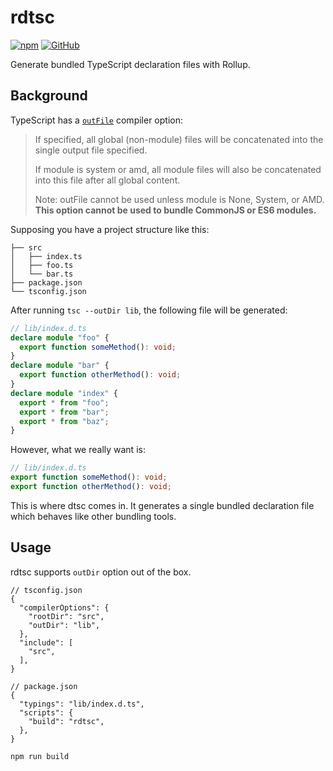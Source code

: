 # rdtsc

[![npm](https://img.shields.io/npm/v/rdtsc?style=flat-square)](https://www.npmjs.com/package/dtsc-rollup)
[![GitHub](https://img.shields.io/github/license/Hoshino-Yumetsuki/rdtsc?style=flat-square)](https://github.com/Hoshino-Yumetsuki/rdtsc/blob/main/LICENSE)

Generate bundled TypeScript declaration files with Rollup.

## Background

TypeScript has a [`outFile`](https://www.typescriptlang.org/tsconfig/#outFile) compiler option:

> If specified, all global (non-module) files will be concatenated into the single output file specified.
>
> If module is system or amd, all module files will also be concatenated into this file after all global content.
>
> Note: outFile cannot be used unless module is None, System, or AMD. **This option cannot be used to bundle CommonJS or ES6 modules.**

Supposing you have a project structure like this:

```
├── src
│   ├── index.ts
│   ├── foo.ts
│   └── bar.ts
├── package.json
└── tsconfig.json
```

After running `tsc --outDir lib`, the following file will be generated:

```ts
// lib/index.d.ts
declare module "foo" {
  export function someMethod(): void;
}
declare module "bar" {
  export function otherMethod(): void;
}
declare module "index" {
  export * from "foo";
  export * from "bar";
  export * from "baz";
}
```

However, what we really want is:

```ts
// lib/index.d.ts
export function someMethod(): void;
export function otherMethod(): void;
```

This is where dtsc comes in. It generates a single bundled declaration file which behaves like other bundling tools.

## Usage

rdtsc supports `outDir` option out of the box.

```jsonc
// tsconfig.json
{
  "compilerOptions": {
    "rootDir": "src",
    "outDir": "lib",
  },
  "include": [
    "src",
  ],
}
```

```jsonc
// package.json
{
  "typings": "lib/index.d.ts",
  "scripts": {
    "build": "rdtsc",
  },
}
```

```bash
npm run build
```

<!-- In most cases I would recommend using tsc directly. -->
